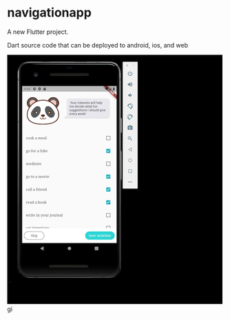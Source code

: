 # navigationapp

A new Flutter project.

Dart source code that can be deployed to android, ios, and web

![duolyfe screenshot](https://github.com/thinklikeadesigner/Duolyfe_flutter_app/blob/main/assets/newduo.png)
gi